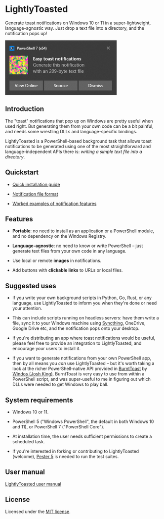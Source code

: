 # LightlyToasted

Generate toast notifications on Windows 10 or 11 in a super-lightweight, language-agnostic way.  Just drop a text file into a directory, and the notification pops up!

![An example notification](docs/images/front_page.png)

## Introduction

The "toast" notifications that pop up on Windows are pretty useful when used right.  But generating them from your own code can be a bit painful, and needs some wrestling DLLs and language-specific bindings.

LightlyToasted is a PowerShell-based background task that allows toast notifications to be generated using one of the most straightforward and language-independent APIs there is: *writing a simple text file into a directory*.

## Quickstart

* [Quick installation guide](docs/quick_install.md)

* [Notification file format](docs/file_format.md)

* [Worked examples of notification features](docs/directives_detail.md)

## Features

* **Portable**: no need to install as an application or a PowerShell module, and no dependency on the Windows Registry.

* **Language-agnostic**: no need to know or write PowerShell – just generate text files from your own code in any language.

* Use local or remote **images** in notifications.

* Add buttons with **clickable links** to URLs or local files.

## Suggested uses

* If you write your own background scripts in Python, Go, Rust, or any language, use LightlyToasted to inform you when they're done or need your attention.

* This can include scripts running on headless servers: have them write a file, sync it to your Windows machine using [Syncthing](https://syncthing.net/), OneDrive, Google Drive etc, and the notification pops onto your desktop.

* If you're distributing an app where toast notifications would be useful, please feel free to provide an integration to LightlyToasted, and encourage your users to install it.

* If you want to generate notifications from your own PowerShell app, then by all means you *can* use LightlyToasted – but it's worth taking a look at the richer PowerShell-native API provided in [BurntToast](https://github.com/Windos/BurntToast) by [Windos (Josh King)](https://github.com/Windos).  BurntToast is very easy to use from within a PowerShell script, and was super-useful to me in figuring out which DLLs were needed to get Windows to play ball.

## System requirements

* Windows 10 or 11.

* PowerShell 5 ("Windows PowerShell", the default in both Windows 10 and 11), or PowerShell 7 ("PowerShell Core").

* At installation time, the user needs sufficient permissions to create a scheduled task.

* If you're interested in forking or contributing to LightlyToasted (welcome), [Pester 5](https://pester.dev/) is needed to run the test suites.

## User manual

[LightlyToasted user manual](docs/toc.md)

## License

Licensed under the [MIT license](LICENSE.md).